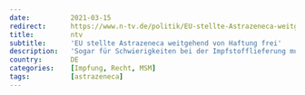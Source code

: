 ```yaml
---
date:          2021-03-15
redirect:      https://www.n-tv.de/politik/EU-stellte-Astrazeneca-weitgehend-von-Haftung-frei-article22425800.html
title:         ntv
subtitle:      'EU stellte Astrazeneca weitgehend von Haftung frei'
description:   'Sogar für Schwierigkeiten bei der Impfstofflieferung muss Astrazeneca nicht haften. Das geht aus dem Vertrag des Pharma-Unternehmens mit der EU-Kommission hervor, der RTL/ntv ungeschwärzt vorliegt.'
country:       DE
categories:    [Impfung, Recht, MSM]
tags:          [astrazeneca]
---
```

